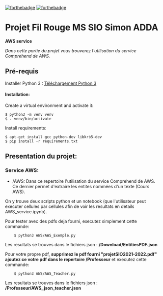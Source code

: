 [![forthebadge](https://forthebadge.com/images/badges/made-with-python.svg)](https://forthebadge.com) [![forthebadge](https://forthebadge.com/images/badges/built-with-love.svg)](https://forthebadge.com)

# Projet Fil Rouge MS SIO Simon ADDA 

**AWS service**

*Dans cette partie du projet vous trouverez l'utilisation du service Comprehend de AWS.*

## Pré-requis

Installer Python 3 : [Téléchargement Python 3](https://www.python.org/downloads/)


#### Installation:

Create a virtual environment and activate it:

    $ python3 -m venv venv
    $ . venv/bin/activate

Install requirements:

    $ apt-get install gcc python-dev libkrb5-dev
    $ pip install -r requirements.txt

## Presentation du projet:

### Service AWS:

- /AWS: Dans ce repertoire l'utilisation du service Comprehend de AWS. Ce dernier permet d'extraire les entites nommées d'un texte (Cours AWS).

On y trouve deux scripts python et un notebook (que l'utilisateur peut executer cellules par cellules afin de voir les resultats en details AWS_service.ipynb).

Pour tester avec des pdfs deja fourni, executez simplement cette commande:

        $ python3 AWS/AWS_Exemple.py

Les resultats se trouves dans le fichiers json : **/Download/EntitiesPDF.json**

Pour votre propre pdf, **supprimez le pdf fourni "projetSIO2021-2022.pdf" ajoutez ce votre pdf dans le repertoire /Professeur** et executez cette commande:

        $ python3 AWS/AWS_Teacher.py

Les resultats se trouves dans le fichiers json : **/Professeur/AWS_json_teacher.json**
